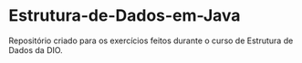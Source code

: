 # Estrutura-de-Dados-em-Java
Repositório criado para os exercícios feitos durante o curso de Estrutura de Dados da DIO.
